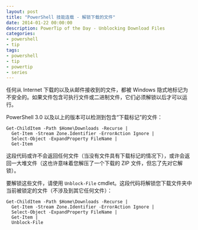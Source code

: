 ```yaml
---
layout: post
title: "PowerShell 技能连载 - 解锁下载的文件"
date: 2014-01-22 00:00:00
description: PowerTip of the Day - Unblocking Download Files
categories:
- powershell
- tip
tags:
- powershell
- tip
- powertip
- series
---
```

任何从 Internet 下载的以及从邮件接收到的文件，都被 Windows 隐式地标记为不安全的。如果文件包含可执行文件或二进制文件，它们必须解锁以后才可以运行。

PowerShell 3.0 以及以上的版本可以检测到包含“下载标记”的文件：

	Get-ChildItem -Path $Home\Downloads -Recurse |
	  Get-Item -Stream Zone.Identifier -ErrorAction Ignore |
	  Select-Object -ExpandProperty FileName |
	  Get-Item

这段代码或许不会返回任何文件（当没有文件具有下载标记的情况下），或许会返回一大堆文件（这也许意味着您解压了一个下载的 ZIP 文件，但忘了先对它解锁）。

要解锁这些文件，请使用 `Unblock-File` cmdlet。这段代码将解锁您下载文件夹中当前被锁定的文件（不涉及到其它任何文件）：

	Get-ChildItem -Path $Home\Downloads -Recurse |
	  Get-Item -Stream Zone.Identifier -ErrorAction Ignore |
	  Select-Object -ExpandProperty FileName |
	  Get-Item |
	  Unblock-File

<!--本文国际来源：[Unblocking Download Files](http://community.idera.com/powershell/powertips/b/tips/posts/unblocking-download-files)-->
